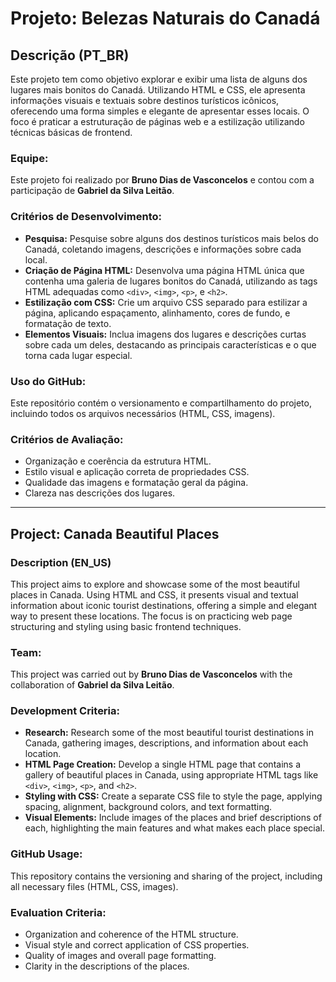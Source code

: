 
# Projeto: Belezas Naturais do Canadá

## Descrição (PT_BR)

Este projeto tem como objetivo explorar e exibir uma lista de alguns dos lugares mais bonitos do Canadá. Utilizando HTML e CSS, ele apresenta informações visuais e textuais sobre destinos turísticos icônicos, oferecendo uma forma simples e elegante de apresentar esses locais. O foco é praticar a estruturação de páginas web e a estilização utilizando técnicas básicas de frontend.

### Equipe:

Este projeto foi realizado por **Bruno Dias de Vasconcelos** e contou com a participação de **Gabriel da Silva Leitão**.

### Critérios de Desenvolvimento:

- **Pesquisa:** Pesquise sobre alguns dos destinos turísticos mais belos do Canadá, coletando imagens, descrições e informações sobre cada local.
- **Criação de Página HTML:** Desenvolva uma página HTML única que contenha uma galeria de lugares bonitos do Canadá, utilizando as tags HTML adequadas como `<div>`, `<img>`, `<p>`, e `<h2>`.
- **Estilização com CSS:** Crie um arquivo CSS separado para estilizar a página, aplicando espaçamento, alinhamento, cores de fundo, e formatação de texto.
- **Elementos Visuais:** Inclua imagens dos lugares e descrições curtas sobre cada um deles, destacando as principais características e o que torna cada lugar especial.

### Uso do GitHub:

Este repositório contém o versionamento e compartilhamento do projeto, incluindo todos os arquivos necessários (HTML, CSS, imagens).

### Critérios de Avaliação:

- Organização e coerência da estrutura HTML.
- Estilo visual e aplicação correta de propriedades CSS.
- Qualidade das imagens e formatação geral da página.
- Clareza nas descrições dos lugares.

---

## Project: Canada Beautiful Places

### Description (EN_US)

This project aims to explore and showcase some of the most beautiful places in Canada. Using HTML and CSS, it presents visual and textual information about iconic tourist destinations, offering a simple and elegant way to present these locations. The focus is on practicing web page structuring and styling using basic frontend techniques.

### Team:

This project was carried out by **Bruno Dias de Vasconcelos** with the collaboration of **Gabriel da Silva Leitão**.

### Development Criteria:

- **Research:** Research some of the most beautiful tourist destinations in Canada, gathering images, descriptions, and information about each location.
- **HTML Page Creation:** Develop a single HTML page that contains a gallery of beautiful places in Canada, using appropriate HTML tags like `<div>`, `<img>`, `<p>`, and `<h2>`.
- **Styling with CSS:** Create a separate CSS file to style the page, applying spacing, alignment, background colors, and text formatting.
- **Visual Elements:** Include images of the places and brief descriptions of each, highlighting the main features and what makes each place special.

### GitHub Usage:

This repository contains the versioning and sharing of the project, including all necessary files (HTML, CSS, images).

### Evaluation Criteria:

- Organization and coherence of the HTML structure.
- Visual style and correct application of CSS properties.
- Quality of images and overall page formatting.
- Clarity in the descriptions of the places.
